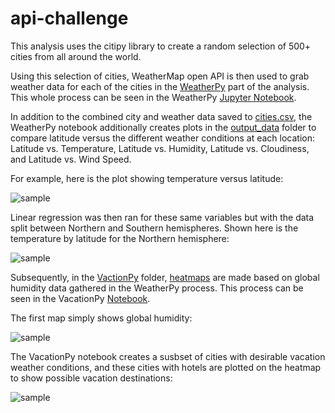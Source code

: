 # api-challenge

This analysis uses the citipy library to create a random selection of 500+ cities from all around the world.

Using this selection of cities, WeatherMap open API is then used to grab weather data for each of the cities in the [WeatherPy](https://github.com/lmfao415/Python-API-Challenge/tree/main/WeatherPy) part of the analysis. This whole process can be seen in the WeatherPy [Jupyter Notebook](https://github.com/lmfao415/Python-API-Challenge/blob/main/WeatherPy/WeatherPy.ipynb). 

In addition to the combined city and weather data saved to [cities.csv](https://github.com/lmfao415/Python-API-Challenge/blob/main/WeatherPy/output_data/cities.csv), the WeatherPy notebook additionally creates plots  in the [output_data](https://github.com/lmfao415/Python-API-Challenge/tree/main/WeatherPy/output_data) folder to compare latitude versus the different weather conditions at each location:
Latitude vs. Temperature,
Latitude vs. Humidity,
Latitude vs. Cloudiness,
and Latitude vs. Wind Speed.

For example, here is the plot showing temperature versus latitude:

![sample](https://github.com/lmfao415/Python-API-Challenge/blob/main/WeatherPy/output_data/Lat_vs_Temp.png?raw=true) 

Linear regression was then ran for these same variables but with the data split between Northern and Southern hemispheres. 
Shown here is the temperature by latitude for the Northern hemisphere:

![sample](https://github.com/lmfao415/Python-API-Challenge/blob/main/WeatherPy/output_data/NorthLat_vs_Temp.png?raw=true)

Subsequently, in the [VactionPy](https://github.com/lmfao415/Python-API-Challenge/tree/main/VacationPy) folder, [heatmaps](https://github.com/lmfao415/Python-API-Challenge/tree/main/VacationPy/heatmaps) are made based on global humidity data gathered in the WeatherPy process. This process can be seen in the VacationPy [Notebook](https://github.com/lmfao415/Python-API-Challenge/blob/main/VacationPy/VacationPy.ipynb).

The first map simply shows global humidity:

![sample](https://github.com/lmfao415/Python-API-Challenge/blob/main/VacationPy/heatmaps/humiditymap.png?raw=true)


The VacationPy notebook creates a susbset of cities with desirable vacation weather conditions, and these cities with hotels are plotted on the heatmap to show possible vacation destinations:

![sample](https://github.com/lmfao415/Python-API-Challenge/blob/main/VacationPy/heatmaps/hotelmap.png?raw=true)

